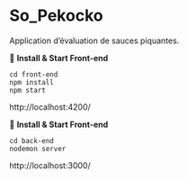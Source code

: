 # So_Pekocko
Application d’évaluation de sauces piquantes.

 🚀 **Install & Start Front-end**

	cd front-end
	npm install
	npm start

 http://localhost:4200/
 
 🚀 **Install & Start Front-end**

	cd back-end
	nodemon server

http://localhost:3000/
